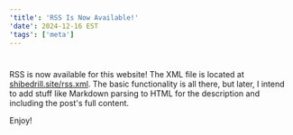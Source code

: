 ```yaml
---
'title': 'RSS Is Now Available!'
'date': 2024-12-16 EST
'tags': ['meta']
---
```


#

RSS is now available for this website! The XML file is located at [shibedrill.site/rss.xml](https://shibedrill.site/rss.xml). The basic functionality is all there, but later, I intend to add stuff like Markdown parsing to HTML for the description and including the post's full content.

<!-- more -->

Enjoy!
